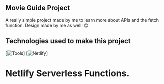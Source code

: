 ## Movie Guide Project

A really simple project made by me to learn more about APIs and the fetch function. Design made by me as well! 😊

## Technologies used to make this project

[![Tools](https://skillicons.dev/icons?i=js,html,css)]
[![Netlify](https://img.shields.io/badge/Netlify-00C7B7?style=for-the-badge&logo=netlify&logoColor=white)]

# Netlify Serverless Functions.
